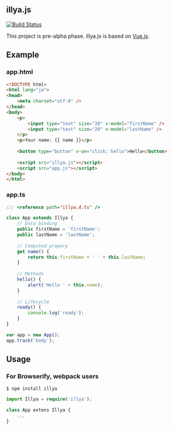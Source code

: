 illya.js
--------
[![Build Status](https://travis-ci.org/pine613/illya.svg?branch=master)](https://travis-ci.org/pine613/illya)

This project is pre-alpha phase.
illya.js is based on [Vue.js](https://github.com/yyx990803/vue).

## Example

### app.html
```html
<!DOCTYPE html>
<html lang="ja">
<head>
    <meta charset="utf-8" />
</head>
<body>
    <p>
        <input type="text" size="20" v-model="firstName" />
        <input type="text" size="20" v-model="lastName" />
    </p>
    <p>Your name: {{ name }}</p>
    
    <button type="button" v-on="click: hello">Hello</button>
    
    <script src="illya.js"></script>
    <script src="app.js"></script>
</body>
</html>
```

### app.ts
```ts
/// <reference path="illya.d.ts" />

class App extends Illya {
    // Data binding
    public firstName = 'firstName';
    public lastName = 'lastName';
    
    // Computed propery
    get name() {
        return this.firstName + ' ' + this.lastName;
    }
    
    // Methods
    hello() {
        alert('Hello ' + this.name);
    }
    
    // Lifecycle
    ready() {
        console.log('ready');
    }
}

var app = new App();
app.track('body');
```

## Usage
### For Browserify, webpack users

```
$ npm install illya
```

```ts
import Illya = require('illya');

class App extens Illya {
    ...
}
```